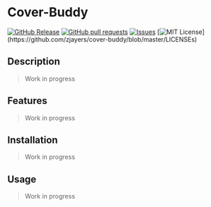 # Cover-Buddy
[![GitHub Release](https://img.shields.io/github/release/zjayers/cover-buddy.svg?style=flat)]()
[![GitHub pull requests](https://img.shields.io/github/issues-pr/zjayers/cover-buddy.svg?style=flat)]()
[![Issues](https://img.shields.io/github/issues-raw/zjayers/cover-buddy.svg?maxAge=25000)](https://github.com/zjayers/cover-buddy/issues)
[![MIT License](https://img.shields.io/apm/l/atomic-ui.svg?)](https://github.com/zjayers/cover-buddy/blob/master/LICENSEs)

## Description

> Work in progress

## Features

> Work in progress

## Installation

> Work in progress

## Usage

> Work in progress